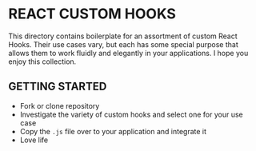 # REACT CUSTOM HOOKS

This directory contains boilerplate for an assortment of custom React Hooks. Their use cases vary, but each has some special purpose that allows them to work fluidly and elegantly in your applications. I hope you enjoy this collection.

## GETTING STARTED

- Fork or clone repository
- Investigate the variety of custom hooks and select one for your use case
- Copy the `.js` file over to your application and integrate it
- Love life
